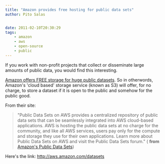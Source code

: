 ```yaml
---
title: "Amazon provides free hosting for public data sets"
author: Pito Salas


date: 2011-02-10T20:30:29
tags:
    - amazon
    - aws
    - open-source
    - public
---
```




If you work with non-profit projects that collect or disseminate large amounts
of public data, you would find this interesting.

[Amazon offers FREE storage for huge public
datasets](<http://aws.amazon.com/datasets>). So in otherwords, Amazon's 'cloud
based' storage service (known as S3) will offer, for no charge, to store a
dataset if it is open to the public and somehow for the public good.

From their site:

> "Public Data Sets on AWS provides a centralized repository of public data
> sets that can be seamlessly integrated into AWS cloud-based applications.
> AWS is hosting the public data sets at no charge for the community, and like
> all AWS services, users pay only for the compute and storage they use for
> their own applications. Learn more about Public Data Sets on AWS and visit
> the Public Data Sets forum." ( **from** [Amazon's Public Data
> Sets](<http://aws.amazon.com/datasets>))

Here's the link: <http://aws.amazon.com/datasets>


